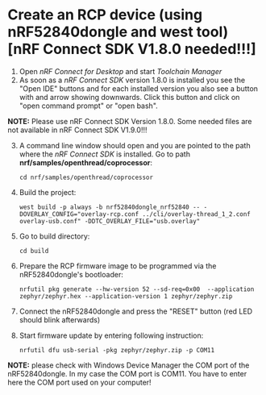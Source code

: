 # Create an RCP device (using nRF52840dongle and west tool)  [nRF Connect SDK V1.8.0 needed!!!]

1. Open *nRF Connect for Desktop* and start *Toolchain Manager*
2. As soon as a *nRF Connect SDK* version 1.8.0 is installed you see the "Open IDE" buttons and for each installed version you also see a button with and arrow showing downwards. Click this button and click on "open command prompt" or "open bash".

__NOTE:__ Please use nRF Connect SDK Version 1.8.0. Some needed files are not available in nRF Connect SDK V1.9.0!!!

3. A command line window should open and you are pointed to the path where the *nRF Connect SDK* is installed. Go to path __nrf/samples/openthread/coprocessor__:

       cd nrf/samples/openthread/coprocessor
            
4. Build the project:

       west build -p always -b nrf52840dongle_nrf52840 -- -DOVERLAY_CONFIG="overlay-rcp.conf ../cli/overlay-thread_1_2.conf overlay-usb.conf" -DDTC_OVERLAY_FILE="usb.overlay"

5. Go to build directory:

       cd build

6. Prepare the RCP firmware image to be programmed via the nRF52840dongle's bootloader:

       nrfutil pkg generate --hw-version 52 --sd-req=0x00  --application zephyr/zephyr.hex --application-version 1 zephyr/zephyr.zip 
       
7. Connect the nRF52840dongle and press the "RESET" button (red LED should blink afterwards)
8. Start firmware update by entering following instruction:

       nrfutil dfu usb-serial -pkg zephyr/zephyr.zip -p COM11
       
__NOTE:__ please check with Windows Device Manager the COM port of the nRF52840dongle. In my case the COM port is COM11. You have to enter here the COM port used on your computer!



